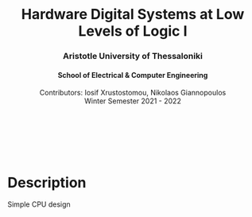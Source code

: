 <div id="top"></div>

<br />
<div align="center">
  <h1 align="center">Hardware Digital Systems at Low Levels of Logic I</h1>
  <h3 align="center">Aristotle University of Thessaloniki</h3>
  <h4 align="center">School of Electrical & Computer Engineering</h4>
  <p align="center">
    Contributors: Iosif Xrustostomou, Nikolaos Giannopoulos
    <br />
    Winter Semester 2021 - 2022
    <br />
    <br />
    <br />
    <br />
  </p>
</div>
<br/>
<br/>

# Description
Simple CPU design
